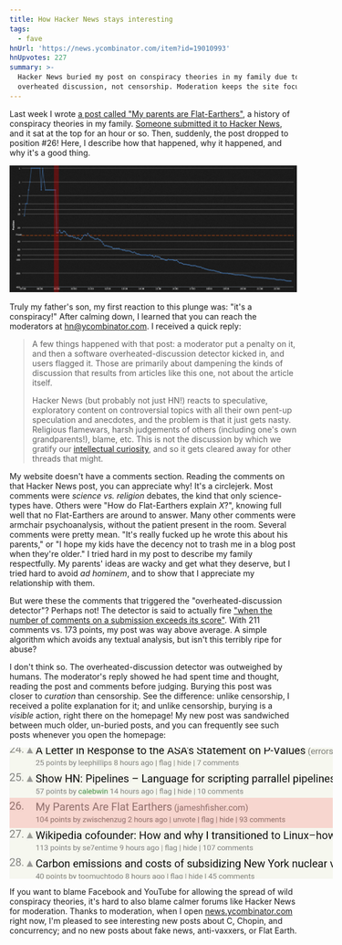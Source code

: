 ```yaml
---
title: How Hacker News stays interesting
tags:
  - fave
hnUrl: 'https://news.ycombinator.com/item?id=19010993'
hnUpvotes: 227
summary: >-
  Hacker News buried my post on conspiracy theories in my family due to
  overheated discussion, not censorship. Moderation keeps the site focused on interesting technical content.
---
```


Last week I wrote [a post called "My parents are Flat-Earthers"](/2019/01/20/my-parents-are-flat-earthers/),
a history of conspiracy theories in my family.
[Someone submitted it to Hacker News](https://news.ycombinator.com/item?id=18951569),
and it sat at the top for an hour or so.
Then, suddenly, the post dropped to position #26!
Here,
I describe how that happened,
why it happened,
and why it's a good thing.

<p><a href="http://hnrankings.info/18951569/" target="_blank"><img src="./ranking.png" /></a></p>

Truly my father's son,
my first reaction to this plunge was:
"it's a conspiracy!"
After calming down,
I learned that you can reach the moderators at <a href="mailto:hn@ycombinator.com">hn@ycombinator.com</a>.
I received a quick reply:

> A few things happened with that post:
> a moderator put a penalty on it,
> and then a software overheated-discussion detector kicked in,
> and users flagged it.
> Those are primarily about dampening the kinds of discussion that results from articles like this one,
> not about the article itself.
>
> Hacker News (but probably not just HN!)
> reacts to speculative, exploratory content on controversial topics
> with all their own pent-up speculation and anecdotes,
> and the problem is that it just gets nasty.
> Religious flamewars,
> harsh judgements of others (including one's own grandparents!), blame, etc.
> This is not the discussion by which we gratify our [intellectual curiosity](https://news.ycombinator.com/newsguidelines.html),
> and so it gets cleared away for other threads that might.

My website doesn't have a comments section.
Reading the comments on that Hacker News post,
you can appreciate why!
It's a circlejerk.
Most comments were _science vs. religion_ debates,
the kind that only science-types have.
Others were "How do Flat-Earthers explain _X_?",
knowing full well that no Flat-Earthers are around to answer.
Many other comments were armchair psychoanalysis,
without the patient present in the room.
Several comments were pretty mean.
"It's really fucked up he wrote this about his parents,"
or "I hope my kids have the decency not to trash me in a blog post when they're older."
I tried hard in my post to describe my family respectfully.
My parents' ideas are wacky and get what they deserve,
but I tried hard to avoid _ad hominem_,
and to show that I appreciate my relationship with them.

But were these the comments that triggered the "overheated-discussion detector"?
Perhaps not!
The detector is said to actually fire ["when the number of comments on a submission exceeds its score"](https://github.com/minimaxir/hacker-news-undocumented#flame-war-detector).
With 211 comments vs. 173 points, my post was way above average.
A simple algorithm which avoids any textual analysis,
but isn't this terribly ripe for abuse?

I don't think so.
The overheated-discussion detector was outweighed by humans.
The moderator's reply showed he had spent time and thought,
reading the post and comments before judging.
Burying this post was closer to _curation_ than censorship.
See the difference:
unlike censorship, I received a polite explanation for it;
and unlike censorship, burying is a _visible_ action, right there on the homepage!
My new post was sandwiched between much older, un-buried posts,
and you can frequently see such posts whenever you open the homepage:

<p><img src="./buried.png" style="max-width: 15cm; display: block; margin: auto" /></p>

If you want to blame Facebook and YouTube for allowing the spread of wild conspiracy theories,
it's hard to also blame calmer forums like Hacker News for moderation.
Thanks to moderation,
when I open [news.ycombinator.com](https://news.ycombinator.com) right now,
I'm pleased to see interesting new posts about C, Chopin, and concurrency;
and no new posts about fake news, anti-vaxxers, or Flat Earth.
